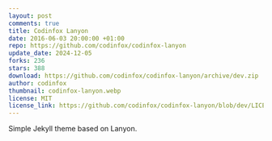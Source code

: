 ```yaml
---
layout: post
comments: true
title: Codinfox Lanyon
date: 2016-06-03 20:00:00 +01:00
repo: https://github.com/codinfox/codinfox-lanyon
update_date: 2024-12-05
forks: 236
stars: 388
download: https://github.com/codinfox/codinfox-lanyon/archive/dev.zip
author: codinfox
thumbnail: codinfox-lanyon.webp
license: MIT
license_link: https://github.com/codinfox/codinfox-lanyon/blob/dev/LICENSE.md
---
```


Simple Jekyll theme based on Lanyon.
